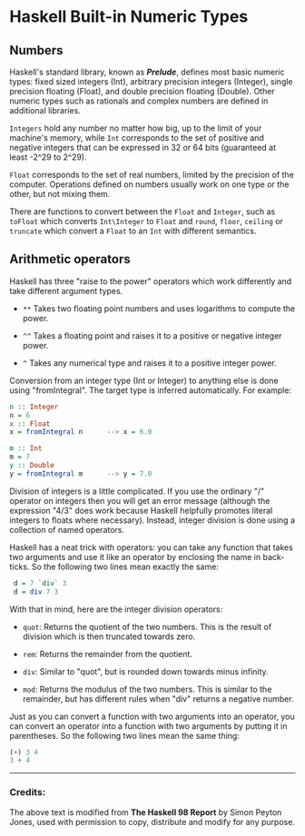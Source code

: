# Haskell Built-in Numeric Types

## Numbers

Haskell's standard library, known as ***Prelude***, defines  most basic numeric types: fixed sized integers (Int), arbitrary precision integers (Integer), single precision floating (Float), and double precision floating (Double). Other numeric types such as rationals and complex numbers are defined in additional libraries.

`Integers` hold any number no matter how big, up to the limit of your machine's memory, while `Int` corresponds to the set of positive and negative integers that can be expressed in 32 or 64 bits (guaranteed at least -2^29 to 2^29).

`Float` corresponds to the set of real numbers, limited by the precision of the computer.
Operations defined on numbers usually work on one type or the other, but not mixing them.

There are functions to convert between the `Float` and `Integer`, such as `toFloat` which converts `Int\Integer` to `Float` and `round`, `floor`, `ceiling` or `truncate` which convert a `Float` to an `Int` with different semantics.

## Arithmetic operators

Haskell has three "raise to the power" operators which work differently and take different argument types.

- `**` Takes two floating point numbers and uses logarithms to compute the power.

- `^^` Takes a floating point and raises it to a positive or negative integer power.

- `^` Takes any numerical type and raises it to a positive integer power.

Conversion from an integer type (Int or Integer) to anything else is done using "fromIntegral". The target type is inferred automatically. For example:

```haskell 
n :: Integer
n = 6
x :: Float
x = fromIntegral n      --> x = 6.0

m :: Int
m = 7
y :: Double
y = fromIntegral m      --> y = 7.0
```

Division of integers is a little complicated. If you use the ordinary "/" operator on integers then you will get an error message (although the expression "4/3" does work because Haskell helpfully promotes literal integers to floats where necessary). Instead, integer division is done using a collection of named operators.

Haskell has a neat trick with operators: you can take any function that takes two arguments and use it like an operator by enclosing the name in back-ticks. So the following two lines mean exactly the same:

```haskell
 d = 7 `div` 3
 d = div 7 3
```

With that in mind, here are the integer division operators:

- `quot`: Returns the quotient of the two numbers. This is the result of division which is then truncated towards zero.

- `rem`: Returns the remainder from the quotient.

- `div`: Similar to "quot", but is rounded down towards minus infinity.

- `mod`: Returns the modulus of the two numbers. This is similar to the remainder, but has different rules when "div" returns a negative number.

Just as you can convert a function with two arguments into an operator, you can convert an operator into a function with two arguments by putting it in parentheses. So the following two lines mean the same thing:

```haskell
(+) 3 4
3 + 4
```

---
### Credits: 
The above text is modified from __The Haskell 98 Report__ by Simon Peyton Jones, used with permission to copy, distribute and modify for any purpose. 